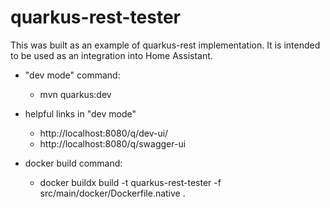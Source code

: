 # quarkus-rest-tester

This was built as an example of quarkus-rest implementation. It is intended to be used as an integration into Home Assistant.

- "dev mode" command:
    - mvn quarkus:dev
- helpful links in "dev mode"
    - http://localhost:8080/q/dev-ui/
    - http://localhost:8080/q/swagger-ui

- docker build command:
    - docker buildx build -t quarkus-rest-tester -f src/main/docker/Dockerfile.native .
